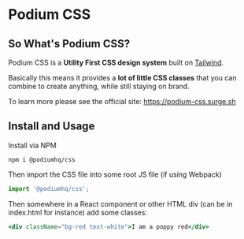 # Podium CSS

## So What's Podium CSS?

Podium CSS is a **Utility First CSS design system** built on [Tailwind](https://tailwindcss.com).

Basically this means it provides a **lot of little CSS classes** that you can combine to create anything, while still staying on brand.

To learn more please see the official site: https://podium-css.surge.sh

## Install and Usage

Install via NPM

```
npm i @podiumhq/css
```

Then import the CSS file into some root JS file (if using Webpack)

```js
import '@podiumhq/css';
```

Then somewhere in a React component or other HTML div (can be in index.html for instance) add some classes:

```jsx
<div className="bg-red text-white">I am a poppy red</div>
```

